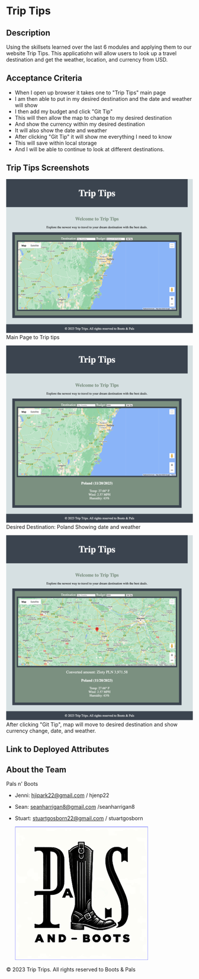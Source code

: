 # Trip Tips

## Description
Using the skillsets learned over the last 6 modules and applying them to our website Trip Tips. This applicatiohn will allow users to look up a travel destination and get the weather, location, and currency from USD.

## Acceptance Criteria
* When I open up browser it takes one to "Trip Tips" main page
* I am then able to put in my desired destination and the date and weather will show
* I then add my budget and click "Git Tip"
* This will then allow the map to change to my desired destination
* And show the currency within my desired destination
* It will also show the date and weather
* After clicking "Git Tip" it will show me everything I need to know
* This will save within local storage
* And I will be able to continue to look at different destinations.

## Trip Tips Screenshots 
![Main Page to Trip Tips](screencapture-127-0-0-1-5502-budget-html-2023-11-20-17_45_32.png)
Main Page to Trip tips

![Search Poland](screencapture-127-0-0-1-5502-budget-html-2023-11-20-17_51_27.png)
Desired Destination: Poland
Showing date and weather

![Currency](screencapture-127-0-0-1-5502-budget-html-2023-11-20-17_53_31.png)
After clicking "Git Tip", map will move to desired destination and show currency change, date, and weather.

## Link to Deployed Attributes


## About the Team
Pals n' Boots
* Jenni: hjipark22@gmail.com / hjenp22
* Sean: seanharrigan8@gmail.com /seanharrigan8
* Stuart: stuartgosborn22@gmail.com / stuartgosborn


  ![pals n boots logo](image.png)

© 2023 Trip Trips. All rights reserved to Boots & Pals
